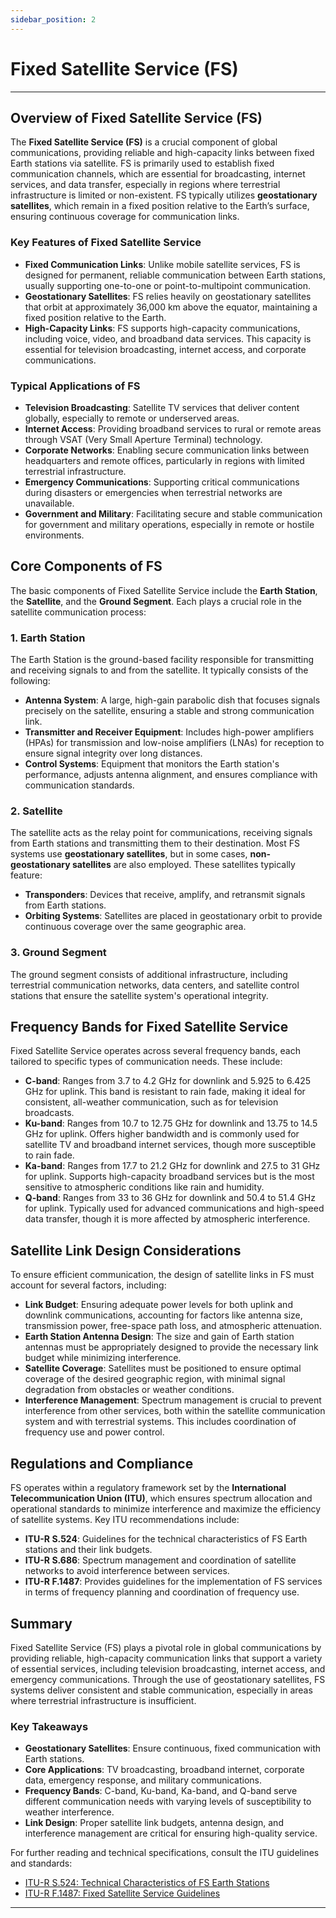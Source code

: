 ```yaml
---
sidebar_position: 2
---
```


# Fixed Satellite Service (FS)

---

## Overview of Fixed Satellite Service (FS)

The **Fixed Satellite Service (FS)** is a crucial component of global communications, providing reliable and high-capacity links between fixed Earth stations via satellite. FS is primarily used to establish fixed communication channels, which are essential for broadcasting, internet services, and data transfer, especially in regions where terrestrial infrastructure is limited or non-existent. FS typically utilizes **geostationary satellites**, which remain in a fixed position relative to the Earth’s surface, ensuring continuous coverage for communication links.

### Key Features of Fixed Satellite Service

- **Fixed Communication Links**: Unlike mobile satellite services, FS is designed for permanent, reliable communication between Earth stations, usually supporting one-to-one or point-to-multipoint communication.
- **Geostationary Satellites**: FS relies heavily on geostationary satellites that orbit at approximately 36,000 km above the equator, maintaining a fixed position relative to the Earth.
- **High-Capacity Links**: FS supports high-capacity communications, including voice, video, and broadband data services. This capacity is essential for television broadcasting, internet access, and corporate communications.

### Typical Applications of FS

- **Television Broadcasting**: Satellite TV services that deliver content globally, especially to remote or underserved areas.
- **Internet Access**: Providing broadband services to rural or remote areas through VSAT (Very Small Aperture Terminal) technology.
- **Corporate Networks**: Enabling secure communication links between headquarters and remote offices, particularly in regions with limited terrestrial infrastructure.
- **Emergency Communications**: Supporting critical communications during disasters or emergencies when terrestrial networks are unavailable.
- **Government and Military**: Facilitating secure and stable communication for government and military operations, especially in remote or hostile environments.

## Core Components of FS

The basic components of Fixed Satellite Service include the **Earth Station**, the **Satellite**, and the **Ground Segment**. Each plays a crucial role in the satellite communication process:

### 1. Earth Station
The Earth Station is the ground-based facility responsible for transmitting and receiving signals to and from the satellite. It typically consists of the following:

- **Antenna System**: A large, high-gain parabolic dish that focuses signals precisely on the satellite, ensuring a stable and strong communication link.
- **Transmitter and Receiver Equipment**: Includes high-power amplifiers (HPAs) for transmission and low-noise amplifiers (LNAs) for reception to ensure signal integrity over long distances.
- **Control Systems**: Equipment that monitors the Earth station's performance, adjusts antenna alignment, and ensures compliance with communication standards.

### 2. Satellite
The satellite acts as the relay point for communications, receiving signals from Earth stations and transmitting them to their destination. Most FS systems use **geostationary satellites**, but in some cases, **non-geostationary satellites** are also employed. These satellites typically feature:

- **Transponders**: Devices that receive, amplify, and retransmit signals from Earth stations.
- **Orbiting Systems**: Satellites are placed in geostationary orbit to provide continuous coverage over the same geographic area.

### 3. Ground Segment
The ground segment consists of additional infrastructure, including terrestrial communication networks, data centers, and satellite control stations that ensure the satellite system's operational integrity.

## Frequency Bands for Fixed Satellite Service

Fixed Satellite Service operates across several frequency bands, each tailored to specific types of communication needs. These include:

- **C-band**: Ranges from 3.7 to 4.2 GHz for downlink and 5.925 to 6.425 GHz for uplink. This band is resistant to rain fade, making it ideal for consistent, all-weather communication, such as for television broadcasts.
- **Ku-band**: Ranges from 10.7 to 12.75 GHz for downlink and 13.75 to 14.5 GHz for uplink. Offers higher bandwidth and is commonly used for satellite TV and broadband internet services, though more susceptible to rain fade.
- **Ka-band**: Ranges from 17.7 to 21.2 GHz for downlink and 27.5 to 31 GHz for uplink. Supports high-capacity broadband services but is the most sensitive to atmospheric conditions like rain and humidity.
- **Q-band**: Ranges from 33 to 36 GHz for downlink and 50.4 to 51.4 GHz for uplink. Typically used for advanced communications and high-speed data transfer, though it is more affected by atmospheric interference.

## Satellite Link Design Considerations

To ensure efficient communication, the design of satellite links in FS must account for several factors, including:

- **Link Budget**: Ensuring adequate power levels for both uplink and downlink communications, accounting for factors like antenna size, transmission power, free-space path loss, and atmospheric attenuation.
- **Earth Station Antenna Design**: The size and gain of Earth station antennas must be appropriately designed to provide the necessary link budget while minimizing interference.
- **Satellite Coverage**: Satellites must be positioned to ensure optimal coverage of the desired geographic region, with minimal signal degradation from obstacles or weather conditions.
- **Interference Management**: Spectrum management is crucial to prevent interference from other services, both within the satellite communication system and with terrestrial systems. This includes coordination of frequency use and power control.

## Regulations and Compliance

FS operates within a regulatory framework set by the **International Telecommunication Union (ITU)**, which ensures spectrum allocation and operational standards to minimize interference and maximize the efficiency of satellite systems. Key ITU recommendations include:

- **ITU-R S.524**: Guidelines for the technical characteristics of FS Earth stations and their link budgets.
- **ITU-R S.686**: Spectrum management and coordination of satellite networks to avoid interference between services.
- **ITU-R F.1487**: Provides guidelines for the implementation of FS services in terms of frequency planning and coordination of frequency use.

## Summary

Fixed Satellite Service (FS) plays a pivotal role in global communications by providing reliable, high-capacity communication links that support a variety of essential services, including television broadcasting, internet access, and emergency communications. Through the use of geostationary satellites, FS systems deliver consistent and stable communication, especially in areas where terrestrial infrastructure is insufficient.

### Key Takeaways

- **Geostationary Satellites**: Ensure continuous, fixed communication with Earth stations.
- **Core Applications**: TV broadcasting, broadband internet, corporate data, emergency response, and military communications.
- **Frequency Bands**: C-band, Ku-band, Ka-band, and Q-band serve different communication needs with varying levels of susceptibility to weather interference.
- **Link Design**: Proper satellite link budgets, antenna design, and interference management are critical for ensuring high-quality service.

For further reading and technical specifications, consult the ITU guidelines and standards:
- [ITU-R S.524: Technical Characteristics of FS Earth Stations](https://www.itu.int/rec/R-REC-S.524/en)
- [ITU-R F.1487: Fixed Satellite Service Guidelines](https://www.itu.int/rec/R-REC-F.1487/en)

---